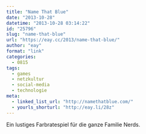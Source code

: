 ```yaml
---
title: "Name That Blue"
date: "2013-10-28"
datetime: "2013-10-28 03:14:22"
id: "25796"
slug: "name-that-blue"
url: "https://eay.cc/2013/name-that-blue/"
author: "eay"
format: "link"
categories:
  - 0815
tags:
  - games
  - netzkultur
  - social-media
  - technologie
meta:
  - linked_list_url: "http://namethatblue.com/"
  - yourls_shorturl: "http://eay.li/28z"
---
```


Ein lustiges Farbratespiel für die ganze Familie Nerds.
